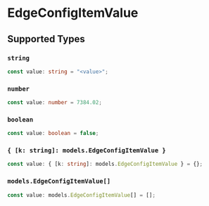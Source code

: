 # EdgeConfigItemValue


## Supported Types

### `string`

```typescript
const value: string = "<value>";
```

### `number`

```typescript
const value: number = 7384.02;
```

### `boolean`

```typescript
const value: boolean = false;
```

### `{ [k: string]: models.EdgeConfigItemValue }`

```typescript
const value: { [k: string]: models.EdgeConfigItemValue } = {};
```

### `models.EdgeConfigItemValue[]`

```typescript
const value: models.EdgeConfigItemValue[] = [];
```

